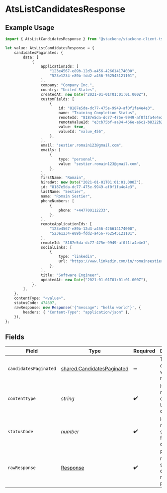 # AtsListCandidatesResponse

## Example Usage

```typescript
import { AtsListCandidatesResponse } from "@stackone/stackone-client-ts/sdk/models/operations";

let value: AtsListCandidatesResponse = {
    candidatesPaginated: {
        data: [
            {
                applicationIds: [
                    "123e4567-e89b-12d3-a456-426614174000",
                    "523e1234-e89b-fdd2-a456-762545121101",
                ],
                company: "Company Inc.",
                country: "United States",
                createdAt: new Date("2021-01-01T01:01:01.000Z"),
                customFields: [
                    {
                        id: "8187e5da-dc77-475e-9949-af0f1fa4e4e3",
                        name: "Training Completion Status",
                        remoteId: "8187e5da-dc77-475e-9949-af0f1fa4e4e3",
                        remoteValueId: "e3cb75bf-aa84-466e-a6c1-b8322b257a48",
                        value: true,
                        valueId: "value_456",
                    },
                ],
                email: "sestier.romain123@gmail.com",
                emails: [
                    {
                        type: "personal",
                        value: "sestier.romain123@gmail.com",
                    },
                ],
                firstName: "Romain",
                hiredAt: new Date("2021-01-01T01:01:01.000Z"),
                id: "8187e5da-dc77-475e-9949-af0f1fa4e4e3",
                lastName: "Sestier",
                name: "Romain Sestier",
                phoneNumbers: [
                    {
                        phone: "+447700112233",
                    },
                ],
                remoteApplicationIds: [
                    "123e4567-e89b-12d3-a456-426614174000",
                    "523e1234-e89b-fdd2-a456-762545121101",
                ],
                remoteId: "8187e5da-dc77-475e-9949-af0f1fa4e4e3",
                socialLinks: [
                    {
                        type: "linkedin",
                        url: "https://www.linkedin.com/in/romainsestier/",
                    },
                ],
                title: "Software Engineer",
                updatedAt: new Date("2021-01-01T01:01:01.000Z"),
            },
        ],
    },
    contentType: "<value>",
    statusCode: 474697,
    rawResponse: new Response('{"message": "hello world"}', {
        headers: { "Content-Type": "application/json" },
    }),
};
```

## Fields

| Field                                                                           | Type                                                                            | Required                                                                        | Description                                                                     |
| ------------------------------------------------------------------------------- | ------------------------------------------------------------------------------- | ------------------------------------------------------------------------------- | ------------------------------------------------------------------------------- |
| `candidatesPaginated`                                                           | [shared.CandidatesPaginated](../../../sdk/models/shared/candidatespaginated.md) | :heavy_minus_sign:                                                              | The list of candidates was retrieved.                                           |
| `contentType`                                                                   | *string*                                                                        | :heavy_check_mark:                                                              | HTTP response content type for this operation                                   |
| `statusCode`                                                                    | *number*                                                                        | :heavy_check_mark:                                                              | HTTP response status code for this operation                                    |
| `rawResponse`                                                                   | [Response](https://developer.mozilla.org/en-US/docs/Web/API/Response)           | :heavy_check_mark:                                                              | Raw HTTP response; suitable for custom response parsing                         |
